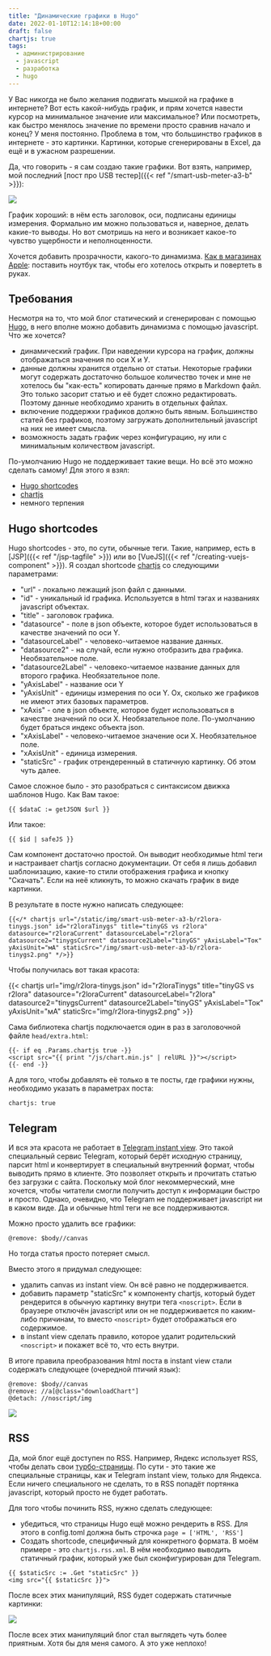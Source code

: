 ```yaml
---
title: "Динамические графики в Hugo"
date: 2022-01-10T12:14:18+00:00
draft: false
chartjs: true
tags:
  - администрирование
  - javascript
  - разработка
  - hugo
---
```

У Вас никогда не было желания подвигать мышкой на графике в интернете? Вот есть какой-нибудь график, и прям хочется навести курсор на минимальное значение или максимальное? Или посмотреть, как быстро менялось значение по времени просто сравнив начало и конец? У меня постоянно. Проблема в том, что большинство графиков в интернете - это картинки. Картинки, которые сгенерированы в Excel, да ещё и в ужасном разрешении.

Да, что говорить - я сам создаю такие графики. Вот взять, например, мой последний [пост про USB тестер]({{< ref "/smart-usb-meter-a3-b" >}}):

![](/img/smart-usb-meter-a3-b/r2lora-tinygs-old.png)

График хороший: в нём есть заголовок, оси, подписаны единицы измерения. Формально им можно пользоваться и, наверное, делать какие-то выводы. Но вот смотришь на него и возникает какое-то чувство ущербности и неполноценности.

Хочется добавить прозрачности, какого-то динамизма. [Как в магазинах Apple](https://www.businessinsider.com/apple-changes-angle-of-laptop-screen-displayed-in-stores-to-76-degrees-2015-8?r=US&IR=T): поставить ноутбук так, чтобы его хотелось открыть и повертеть в руках.

## Требования

Несмотря на то, что мой блог статический и сгенерирован с помощью [Hugo](https://gohugo.io), в него вполне можно добавить динамизма с помощью javascript. Что же хочется?

 * динамический график. При наведении курсора на график, должны отображаться значения по оси Х и У.
 * данные должны хранится отдельно от статьи. Некоторые графики могут содержать достаточно большое количество точек и мне не хотелось бы "как-есть" копировать данные прямо в Markdown файл. Это только засорит статью и её будет сложно редактировать. Поэтому данные необходимо хранить в отдельных файлах.
 * включение поддержки графиков должно быть явным. Большинство статей без графиков, поэтому загружать дополнительный javascript на них не имеет смысла.
 * возможность задать график через конфигурацию, ну или с минимальным количеством javascript.
 
По-умолчанию Hugo не поддерживает такие вещи. Но всё это можно сделать самому! Для этого я взял:

 * [Hugo shortcodes](https://gohugo.io/content-management/shortcodes/)
 * [chartjs](https://www.chartjs.org)
 * немного терпения
 
## Hugo shortcodes

Hugo shortcodes - это, по сути, обычные теги. Такие, например, есть в [JSP]({{< ref "/jsp-tagfile" >}}) или во [VueJS]({{< ref "/creating-vuejs-component" >}}). Я создал shortcode [chartjs](https://github.com/dernasherbrezon/dernasherbrezon.github.io/blob/master/hugo/layouts/shortcodes/chartjs.html) со следующими параметрами:

 * "url" - локально лежащий json файл с данными.
 * "id" - уникальный id графика. Используется в html тэгах и названиях javascript объектах.
 * "title" - заголовок графика.
 * "datasource" - поле в json объекте, которое будет использоваться в качестве значений по оси Y.
 * "datasourceLabel" - человеко-читаемое название данных.
 * "datasource2" - на случай, если нужно отобразить два графика. Необязательное поле.
 * "datasource2Label" - человеко-читаемое название данных для второго графика. Необязательное поле.
 * "yAxisLabel" - название оси Y
 * "yAxisUnit" - единицы измерения по оси Y. Ох, сколько же графиков не имеют этих базовых параметров.
 * "xAxis" - оле в json объекте, которое будет использоваться в качестве значений по оси X. Необязательное поле. По-умолчанию будет браться индекс объекта json.
 * "xAxisLabel" - человеко-читаемое значение оси Х. Необязательное поле.
 * "xAxisUnit" - единица измерения.
 * "staticSrc" - график отрендеренный в статичную картинку. Об этом чуть далее.
 
Самое сложное было - это разобраться с синтаксисом движка шаблонов Hugo. Как Вам такое:

```
{{ $dataC := getJSON $url }}
```

Или такое:

```
{{ $id | safeJS }}
```

Сам компонент достаточно простой. Он выводит необходимые html теги и настраивает chartjs согласно документации. От себя я лишь добавил шаблонизацию, какие-то стили отображения графика и кнопку "Скачать". Если на неё кликнуть, то можно скачать график в виде картинки.

В результате в посте нужно написать следующее:

```
{{</* chartjs url="/static/img/smart-usb-meter-a3-b/r2lora-tinygs.json" id="r2loraTinygs" title="tinyGS vs r2lora" datasource="r2loraCurrent" datasourceLabel="r2lora" datasource2="tinygsCurrent" datasource2Label="tinyGS" yAxisLabel="Ток" yAxisUnit="мA" staticSrc="/img/smart-usb-meter-a3-b/r2lora-tinygs2.png" */>}}
```

Чтобы получилась вот такая красота:

{{< chartjs url="img/r2lora-tinygs.json" id="r2loraTinygs" title="tinyGS vs r2lora" datasource="r2loraCurrent" datasourceLabel="r2lora" datasource2="tinygsCurrent" datasource2Label="tinyGS" yAxisLabel="Ток" yAxisUnit="мA" staticSrc="img/r2lora-tinygs2.png" >}}

Сама библиотека chartjs подключается один в раз в заголовочной файле ```head/extra.html```:

```
{{- if eq .Params.chartjs true -}}
<script src="{{ print "/js/chart.min.js" | relURL }}"></script>
{{- end -}}
```

А для того, чтобы добавлять её только в те посты, где графики нужны, необходимо указать в параметрах поста:

```
chartjs: true
```

## Telegram

И вся эта красота не работает в [Telegram instant view](https://instantview.telegram.org). Это такой специальный сервис Telegram, который берёт исходную страницу, парсит html и конвертирует в специальный внутренний формат, чтобы выводить прямо в клиенте. Это позволяет открыть и прочитать статью без загрузки с сайта. Поскольку мой блог некоммерческий, мне хочется, чтобы читатели смогли получить доступ к информации быстро и просто. Однако, очевидно, что Telegram не поддерживает javascript ни в каком виде. Да и обычные html теги не все поддерживаются. 

Можно просто удалить все графики:

```
@remove: $body//canvas
```

Но тогда статья просто потеряет смысл.

Вместо этого я придумал следующее:

 * удалить canvas из instant view. Он всё равно не поддерживается.
 * добавить параметр "staticSrc" к компоненту chartjs, который будет рендерится в обычную картинку внутри тега ```<noscript>```. Если в браузере отключён javascript или он не поддерживается по каким-либо причинам, то вместо ```<noscript>``` будет отображаться его содержимое.
 * в instant view сделать правило, которое удалит родительский ```<noscript>``` и покажет всё то, что есть внутри.
 
В итоге правила преобразования html поста в instant view стали содержать следующее (очередной птичий язык):

```
@remove: $body//canvas
@remove: //a[@class="downloadChart"]
@detach: //noscript/img
```

![](img/instant-view.png) 

## RSS

Да, мой блог ещё доступен по RSS. Например, Яндекс использует RSS, чтобы делать свои [турбо-страницы](https://yandex.ru/dev/turbo/). По сути - это такие же специальные страницы, как и Telegram instant view, только для Яндекса. Если ничего специального не сделать, то в RSS попадёт портянка javascript, который просто не будет работать. 

Для того чтобы починить RSS, нужно сделать следующее:

 * убедиться, что страницы Hugo ещё можно рендерить в RSS. Для этого в config.toml должна быть строчка ```page = ['HTML', 'RSS']```
 * Создать shortcode, специфичный для конкретного формата. В моём примере - это ```chartjs.rss.xml```. В нём необходимо выводить статичный график, который уже был сконфигурирован для Telegram.

```
{{ $staticSrc := .Get "staticSrc" }}
<img src="{{ $staticSrc }}">
```

После всех этих манипуляций, RSS будет содержать статичные картинки:

![](img/rss.png)

После всех этих манипуляций блог стал выглядеть чуть более приятным. Хотя бы для меня самого. А это уже неплохо!

 
 


